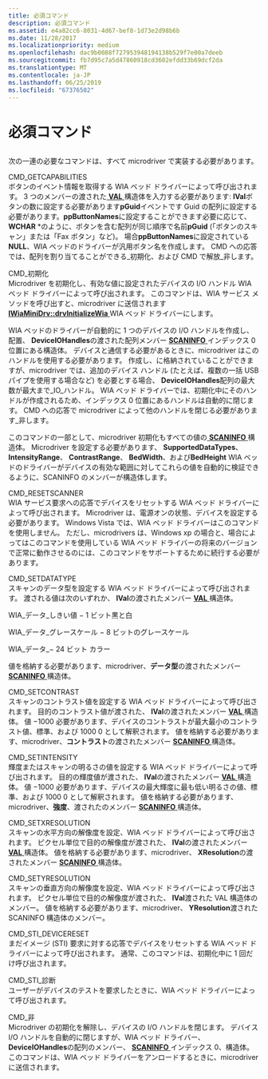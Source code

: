 ```yaml
---
title: 必須コマンド
description: 必須コマンド
ms.assetid: e4a82cc6-8031-4d67-bef8-1d73e2d98b6b
ms.date: 11/28/2017
ms.localizationpriority: medium
ms.openlocfilehash: dac9b0088f727953948194138b529f7e00a7deeb
ms.sourcegitcommit: fb7d95c7a5d47860918cd3602efdd33b69dcf2da
ms.translationtype: MT
ms.contentlocale: ja-JP
ms.lasthandoff: 06/25/2019
ms.locfileid: "67376502"
---
```

# <a name="required-commands"></a>必須コマンド


## <span id="ddk_required_commands_si"></span><span id="DDK_REQUIRED_COMMANDS_SI"></span>


次の一連の必要なコマンドは、すべて microdriver で実装する必要があります。

<span id="CMD_GETCAPABILITIES"></span><span id="cmd_getcapabilities"></span>CMD\_GETCAPABILITIES  
ボタンのイベント情報を取得する WIA ベッド ドライバーによって呼び出されます。 3 つのメンバーの渡された[ **VAL** ](https://docs.microsoft.com/windows-hardware/drivers/ddi/content/wiamicro/ns-wiamicro-val)構造体を入力する必要があります: **lVal**ボタンの数に設定する必要があります**pGuid**イベントです Guid の配列に設定する必要があります。**ppButtonNames**に設定することができます必要に応じて、 **WCHAR** \*のように、ボタンを含む配列が同じ順序で名前**pGuid** (「ボタンのスキャン」または「Fax ボタン」など)。 場合**ppButtonNames**に設定されている**NULL**、WIA ベッドのドライバーが汎用ボタン名を作成します。 CMD への応答では、配列を割り当てることができる\_初期化、および CMD で解放\_非します。

<span id="CMD_INITIALIZE"></span><span id="cmd_initialize"></span>CMD\_初期化  
Microdriver を初期化し、有効な値に設定されたデバイスの I/O ハンドル WIA ベッド ドライバーによって呼び出されます。 このコマンドは、WIA サービス メソッドを呼び出すと、microdriver に送信されます[ **IWiaMiniDrv::drvInitializeWia** ](https://docs.microsoft.com/windows-hardware/drivers/ddi/content/wiamindr_lh/nf-wiamindr_lh-iwiaminidrv-drvinitializewia) WIA ベッド ドライバーにします。

WIA ベッドのドライバーが自動的に 1 つのデバイスの I/O ハンドルを作成し、配置、 **DeviceIOHandles**の渡された配列メンバー [ **SCANINFO** ](https://docs.microsoft.com/windows-hardware/drivers/ddi/content/wiamicro/ns-wiamicro-_scaninfo)インデックス 0 位置にある構造体。 デバイスと通信する必要があるときに、microdriver はこのハンドルを使用する必要があります。 作成し、に格納されていることができますが、microdriver では、追加のデバイス ハンドル (たとえば、複数の一括 USB パイプを使用する場合など) を必要とする場合、 **DeviceIOHandles**配列の最大数が最大まで\_IO\_ハンドル。 WIA ベッド ドライバーでは、初期化中にそのハンドルが作成されるため、インデックス 0 位置にあるハンドルは自動的に閉じます。 CMD への応答で microdriver によって他のハンドルを閉じる必要があります\_非します。

このコマンドの一部として、microdriver 初期化もすべての値の[ **SCANINFO** ](https://docs.microsoft.com/windows-hardware/drivers/ddi/content/wiamicro/ns-wiamicro-_scaninfo)構造体。 Microdriver を設定する必要があります、 **SupportedDataTypes**、 **IntensityRange**、 **ContrastRange**、 **BedWidth**、および**BedHeight** WIA ベッドのドライバーがデバイスの有効な範囲に対してこれらの値を自動的に検証できるように、SCANINFO のメンバーが構造体します。

<span id="CMD_RESETSCANNER"></span><span id="cmd_resetscanner"></span>CMD\_RESETSCANNER  
WIA サービス要求への応答でデバイスをリセットする WIA ベッド ドライバーによって呼び出されます。 Microdriver は、電源オンの状態、デバイスを設定する必要があります。 Windows Vista では、WIA ベッド ドライバーはこのコマンドを使用しません。 ただし、microdrivers は、Windows xp の場合と、場合によってはこのコマンドを使用している WIA ベッド ドライバーの将来のバージョンで正常に動作させるのには、このコマンドをサポートするために続行する必要があります。

<span id="CMD_SETDATATYPE"></span><span id="cmd_setdatatype"></span>CMD\_SETDATATYPE  
スキャンのデータ型を設定する WIA ベッド ドライバーによって呼び出されます。 渡される値は次のいずれか、 **lVal**の渡されたメンバー [ **VAL** ](https://docs.microsoft.com/windows-hardware/drivers/ddi/content/wiamicro/ns-wiamicro-val)構造体。

WIA\_データ\_しきい値 − 1 ビット黒と白

WIA\_データ\_グレースケール − 8 ビットのグレースケール

WIA\_データ\_− 24 ビット カラー

値を格納する必要があります、microdriver、**データ型**の渡されたメンバー [ **SCANINFO** ](https://docs.microsoft.com/windows-hardware/drivers/ddi/content/wiamicro/ns-wiamicro-_scaninfo)構造体。

<span id="CMD_SETCONTRAST"></span><span id="cmd_setcontrast"></span>CMD\_SETCONTRAST  
スキャンのコントラスト値を設定する WIA ベッド ドライバーによって呼び出されます。 目的のコントラスト値が渡された、 **lVal**の渡されたメンバー [ **VAL** ](https://docs.microsoft.com/windows-hardware/drivers/ddi/content/wiamicro/ns-wiamicro-val)構造体。 値 −1000 必要があります、デバイスのコントラストが最大最小のコントラスト値、標準、および 1000 0 として解釈されます。 値を格納する必要があります、microdriver、**コントラスト**の渡されたメンバー [ **SCANINFO** ](https://docs.microsoft.com/windows-hardware/drivers/ddi/content/wiamicro/ns-wiamicro-_scaninfo)構造体。

<span id="CMD_SETINTENSITY"></span><span id="cmd_setintensity"></span>CMD\_SETINTENSITY  
輝度またはスキャンの明るさの値を設定する WIA ベッド ドライバーによって呼び出されます。 目的の輝度値が渡された、 **lVal**の渡されたメンバー [ **VAL** ](https://docs.microsoft.com/windows-hardware/drivers/ddi/content/wiamicro/ns-wiamicro-val)構造体。 値 −1000 必要があります、デバイスの最大輝度に最も低い明るさの値、標準、および 1000 0 として解釈されます。 値を格納する必要があります、microdriver、**強度**、渡されたのメンバー [ **SCANINFO** ](https://docs.microsoft.com/windows-hardware/drivers/ddi/content/wiamicro/ns-wiamicro-_scaninfo)構造体。

<span id="CMD_SETXRESOLUTION"></span><span id="cmd_setxresolution"></span>CMD\_SETXRESOLUTION  
スキャンの水平方向の解像度を設定、WIA ベッド ドライバーによって呼び出されます。 ピクセル単位で目的の解像度が渡された、 **lVal**の渡されたメンバー [ **VAL** ](https://docs.microsoft.com/windows-hardware/drivers/ddi/content/wiamicro/ns-wiamicro-val)構造体。 値を格納する必要があります、microdriver、 **XResolution**の渡されたメンバー [ **SCANINFO** ](https://docs.microsoft.com/windows-hardware/drivers/ddi/content/wiamicro/ns-wiamicro-_scaninfo)構造体。

<span id="CMD_SETYRESOLUTION"></span><span id="cmd_setyresolution"></span>CMD\_SETYRESOLUTION  
スキャンの垂直方向の解像度を設定、WIA ベッド ドライバーによって呼び出されます。 ピクセル単位で目的の解像度が渡された、 **lVal**渡された VAL 構造体のメンバー。 値を格納する必要があります、microdriver、 **YResolution**渡された SCANINFO 構造体のメンバー。

<span id="CMD_STI_DEVICERESET"></span><span id="cmd_sti_devicereset"></span>CMD\_STI\_DEVICERESET  
まだイメージ (STI) 要求に対する応答でデバイスをリセットする WIA ベッド ドライバーによって呼び出されます。 通常、このコマンドは、初期化中に 1 回だけ呼び出されます。

<span id="CMD_STI_DIAGNOSTIC"></span><span id="cmd_sti_diagnostic"></span>CMD\_STI\_診断  
ユーザーがデバイスのテストを要求したときに、WIA ベッド ドライバーによって呼び出されます。

<span id="CMD_UNINITIALIZE"></span><span id="cmd_uninitialize"></span>CMD\_非  
Microdriver の初期化を解除し、デバイスの I/O ハンドルを閉じます。 デバイス I/O ハンドルを自動的に閉じますが、WIA ベッド ドライバー、 **DeviceIOHandles**の配列のメンバー、 [ **SCANINFO** ](https://docs.microsoft.com/windows-hardware/drivers/ddi/content/wiamicro/ns-wiamicro-_scaninfo)インデックス 0、構造体。 このコマンドは、WIA ベッド ドライバーをアンロードするときに、microdriver に送信されます。

 

 





